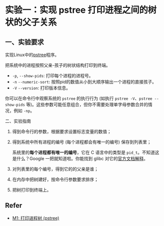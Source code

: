 # 实验一：实现 pstree 打印进程之间的树状的父子关系

## 一、实验要求

实现Linux中的[pstree](https://www.runoob.com/linux/linux-comm-pstree.html)程序。

把系统中的进程按照父亲-孩子的树状结构打印到终端。

- `-p`, `--show-pids`: 打印每个进程的进程号。
- `-n` `--numeric-sort`: 按照pid的数值从小到大顺序输出一个进程的直接孩子。
- `-V` `--version`: 打印版本信息。

你可以在命令行中观察系统的 `pstree` 的执行行为 (如执行 `pstree -V`、`pstree --show-pids` 等)。这些参数可能任意组合，但你不需要处理单字母参数合并的情况，例如 `-np`。

二、实验指南

1. 得到命令行的参数，根据要求设置标志变量的数值；

2. 得到系统中所有进程的编号 (每个进程都会有唯一的编号) 保存到列表里；

   系统里的**每个进程都有唯一的编号**，它在 C 语言中的类型是 `pid_t`。不知道这是什么？Google 一把就知道啦。你能找到 glibc 对它的[官方文档解释](https://www.gnu.org/software/libc/manual/html_node/Process-Identification.html)。

3. 对列表里的每个编号，得到它的的父亲是谁；

4. 在内存中把树建好，按命令行参数要求排序；

5. 把树打印到终端上。

## Refer

* [M1: 打印进程树 (pstree)](http://jyywiki.cn/OS/2022/labs/M1)